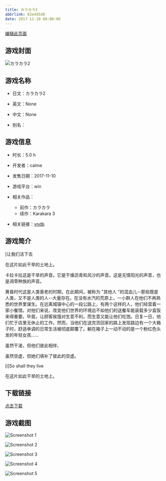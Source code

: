 ```yaml
---
title: カラカラ2
abbrlink: 82e4d5d8
date: 2017-11-10 00:00:00
---
```

[编辑此页面](https://github.com/ACG-3/ADV3-source/blob/main/source/_posts/%E3%82%AB%E3%83%A9%E3%82%AB%E3%83%A92.md)

## 游戏封面

![カラカラ2](https://pan.timero.xyz/d/onedrive/img_lib_001/%E3%82%AB%E3%83%A9%E3%82%AB%E3%83%A92_cover.avif)


## 游戏名称

- 日文：カラカラ2
- 英文：None
- 中文：None

- 别名：


## 游戏信息

- 时长：5.0 h
- 开发者：calme
- 发售日期：2017-11-10
- 游戏平台：win
- 相关作品：
   - 前作：カラカラ
   - 续作：Karakara 3

- 相关链接：[vndb](https://vndb.org/v20980)


## 游戏简介

[让我们活下去

在这片如此干旱的土地上。

卡拉卡拉这是干旱的声音。它是干燥沥青和风沙的声音。这是无情阳光的声音，也是凋零种族的声音。

黄昏时代这是人类衰老的时期，在此期间，被称为 "其他人 "的混血儿--那些既是人类，又不是人类的人--大量存在。在没有水汽的荒原上，一小群人在他们不再熟悉的世界里谋生。在远离城镇中心的一段公路上，有两个这样的人，他们经营着一家小餐馆。对他们来说，改变他们世界的环境远不如他们的送餐车能装载多少盒饭来得重要。毕竟，让顾客挨饿对生意不利，而生意又能让他们吃饱。日复一日，他们忙于店里无休止的工作。然而，当他们在送完货回家的路上发现路边有一个大箱子时，舒适单调的日常生活被彻底颠覆了。躺在箱子上一动不动的是一个粉红色头发的年轻女孩......

虽然干渴，但他们彼此相伴、

虽然空虚，但她们填补了彼此的空虚。

[i]So shall they live

在这片如此干旱的土地上。




## 下载链接

[点击下载](https://pan.timero.xyz/onedrive/adv_lib_001/%E3%82%AB%E3%83%A9%E3%82%AB%E3%83%A92)


## 游戏截图


![Screenshot 1](https://pan.timero.xyz/d/onedrive/img_lib_001/%E3%82%AB%E3%83%A9%E3%82%AB%E3%83%A92_Screenshot_1.avif)

![Screenshot 2](https://pan.timero.xyz/d/onedrive/img_lib_001/%E3%82%AB%E3%83%A9%E3%82%AB%E3%83%A92_Screenshot_2.avif)

![Screenshot 3](https://pan.timero.xyz/d/onedrive/img_lib_001/%E3%82%AB%E3%83%A9%E3%82%AB%E3%83%A92_Screenshot_3.avif)

![Screenshot 4](https://pan.timero.xyz/d/onedrive/img_lib_001/%E3%82%AB%E3%83%A9%E3%82%AB%E3%83%A92_Screenshot_4.avif)

![Screenshot 5](https://pan.timero.xyz/d/onedrive/img_lib_001/%E3%82%AB%E3%83%A9%E3%82%AB%E3%83%A92_Screenshot_5.avif)

